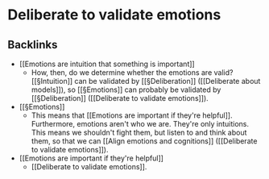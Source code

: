 # Deliberate to validate emotions
## Backlinks
* [[Emotions are intuition that something is important]]
	* How, then, do we determine whether the emotions are valid? [[§Intuition]] can be validated by [[§Deliberation]] ([[Deliberate about models]]), so [[§Emotions]] can probably be validated by [[§Deliberation]] ([[Deliberate to validate emotions]]).
* [[§Emotions]]
	* This means that [[Emotions are important if they're helpful]]. Furthermore, emotions aren't who we are. They're only intuitions. This means we shouldn't fight them, but listen to and think about them, so that we can [[Align emotions and cognitions]] ([[Deliberate to validate emotions]]). 
* [[Emotions are important if they're helpful]]
	* [[Deliberate to validate emotions]].

<!-- #p1 -->

<!-- {BearID:8810814E-AB29-4DEF-8BB2-784C3970E6EC-8570-000013FB1FC49CB5} -->
